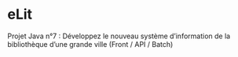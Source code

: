 # eLit
Projet Java n°7 : Développez le nouveau système d’information de la bibliothèque d’une grande ville (Front / API / Batch)
